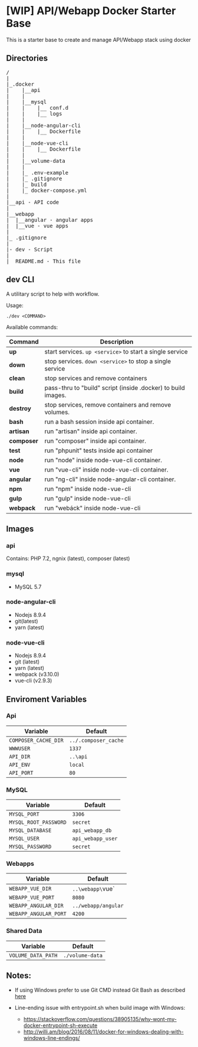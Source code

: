 # [WIP] API/Webapp Docker Starter Base

This is a starter base to create and manage API/Webapp stack using docker

## Directories
<pre>
/
|
|_.docker
|    |__api
|    |
|    |__mysql
|    |    |__ conf.d
|    |    |__ logs
|    |
|    |__node-angular-cli
|    |    |__ Dockerfile
|    |
|    |__node-vue-cli
|    |    |__ Dockerfile
|    |
|    |__volume-data
|    |
|    |_ .env-example
|    |_ .gitignore
|    |_ build
|    |_ docker-compose.yml
|
|__api - API code
|
|__webapp
|  |__angular - angular apps
|  |__vue - vue apps
|
|_ .gitignore
|
|- dev - Script
|
|_ README.md - This file
</pre> 

## dev CLI
A utilitary script to help with workflow.

Usage:
```
./dev <COMMAND>
```

Available commands:

|  Command | Description    |
|---|---|
| **up** | start services. `up <service>` to start a single service |
|**down**| stop services. `down <service>` to stop a single service|
|**clean**| stop services and remove containers|
|**build**| pass-thru to "build" script (inside .docker) to build images. |
|**destroy**| stop services, remove containers and remove volumes. |
|**bash**| run a bash session inside api container. |
|**artisan**| run "artisan" inside api container. |
|**composer**| run "composer" inside api container. |
|**test**| run "phpunit" tests inside api container|
|**node**| run "node" inside node-vue-cli container. |
|**vue**| run "vue-cli" inside node-vue-cli container. |
|**angular**| run "ng-cli" inside node-angular-cli container. |
|**npm**| run "npm" inside node-vue-cli|
|**gulp**| run "gulp" inside node-vue-cli|
|**webpack**| run "webáck" inside node-vue-cli|
        

## Images
### api
Contains: PHP 7.2, ngnix (latest), composer (latest)

### mysql
- MySQL 5.7
### node-angular-cli
- Nodejs 8.9.4
- git(latest)
- yarn (latest)
### node-vue-cli
- Nodejs 8.9.4
- git (latest)
- yarn (latest)
- webpack (v3.10.0)
- vue-cli (v2.9.3)

## Enviroment Variables
### Api
| Variable | Default |
|----------|---------|
|`COMPOSER_CACHE_DIR`|`../.composer_cache`|
|`WWWUSER`|`1337`|
|`API_DIR`|`..\api`|
|`API_ENV`|`local`|
|`API_PORT`|`80`|
### MySQL
| Variable | Default |
|----------|---------|
|`MYSQL_PORT`|`3306`|
|`MYSQL_ROOT_PASSWORD`|`secret`|
|`MYSQL_DATABASE`|`api_webapp_db`|
|`MYSQL_USER`|`api_webapp_user`|
|`MYSQL_PASSWORD`|`secret`|
### Webapps
| Variable | Default |
|----------|---------|
|`WEBAPP_VUE_DIR`|`..\webapp\`vue`|
|`WEBAPP_VUE_PORT`|`8080`|
|`WEBAPP_ANGULAR_DIR`|`../webapp/angular`|
|`WEBAPP_ANGULAR_PORT`|`4200`|
### Shared Data
| Variable | Default |
|----------|---------|
|`VOLUME_DATA_PATH`|`./volume-data`|

## Notes:
- If using Windows prefer to use Git CMD instead Git Bash as described [here](http://willi.am/blog/2016/08/08/docker-for-windows-interactive-sessions-in-mintty-git-bash/)

- Line-ending issue with entrypoint.sh when build image with Windows: 
    - https://stackoverflow.com/questions/38905135/why-wont-my-docker-entrypoint-sh-execute
    - http://willi.am/blog/2016/08/11/docker-for-windows-dealing-with-windows-line-endings/